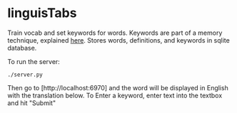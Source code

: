 # linguisTabs
Train vocab and set keywords for words.
Keywords are part of a memory technique, explained [here](https://remembereverything.org/keyword-method/).
Stores words, definitions, and keywords in sqlite database.

To run the server: 
```
./server.py
```

Then go to [http://localhost:6970] and the word will be displayed in English 
with the translation below.
To Enter a keyword, enter text into the textbox and hit "Submit"
